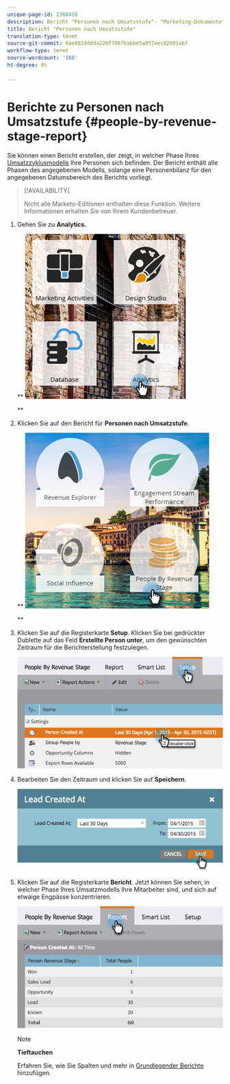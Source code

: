 ```yaml
---
unique-page-id: 2360418
description: Bericht "Personen nach Umsatzstufe"- "Marketing-Dokumente"- Produktdokumentation
title: Bericht "Personen nach Umsatzstufe"
translation-type: tm+mt
source-git-commit: 6ae882dddda220f7067babbe5a057eec82601abf
workflow-type: tm+mt
source-wordcount: '160'
ht-degree: 0%

---
```



# Berichte zu Personen nach Umsatzstufe {#people-by-revenue-stage-report}

Sie können einen Bericht erstellen, der zeigt, in welcher Phase Ihres [Umsatzzyklusmodells](https://docs.marketo.com/display/docs/revenue+cycle+models) Ihre Personen sich befinden. Der Bericht enthält alle Phasen des angegebenen Modells, solange eine Personenbilanz für den angegebenen Datumsbereich des Berichts vorliegt.

>[!AVAILABILITY]
>
>
>Nicht alle Marketo-Editionen enthalten diese Funktion. Weitere Informationen erhalten Sie von Ihrem Kundenbetreuer.

1. Gehen Sie zu **Analytics.**

   ** ![](assets/image2017-3-27-15-3a43-3a55.png)

   **

1. Klicken Sie auf den Bericht für **Personen nach Umsatzstufe**.

   ** ![](assets/image2017-3-27-15-3a46-3a27.png)

   **

1. Klicken Sie auf die Registerkarte **Setup**. Klicken Sie bei gedrückter Dublette auf das Feld **Erstellte Person unter**, um den gewünschten Zeitraum für die Berichterstellung festzulegen.

   ![](assets/image2017-3-28-8-3a6-3a23.png)

1. Bearbeiten Sie den Zeitraum und klicken Sie auf **Speichern**.

   ![](assets/image2015-4-29-12-3a11-3a31.png)

1. Klicken Sie auf die Registerkarte **Bericht**. Jetzt können Sie sehen, in welcher Phase Ihres Umsatzmodells Ihre Mitarbeiter sind, und sich auf etwaige Engpässe konzentrieren.

   ![](assets/image2017-3-28-8-3a6-3a48.png)

   >[!NOTE]
   >
   >**Tieftauchen**
   >
   >
   >Erfahren Sie, wie Sie Spalten und mehr in [Grundlegender Berichte](https://docs.marketo.com/display/docs/basic+reporting) hinzufügen.

